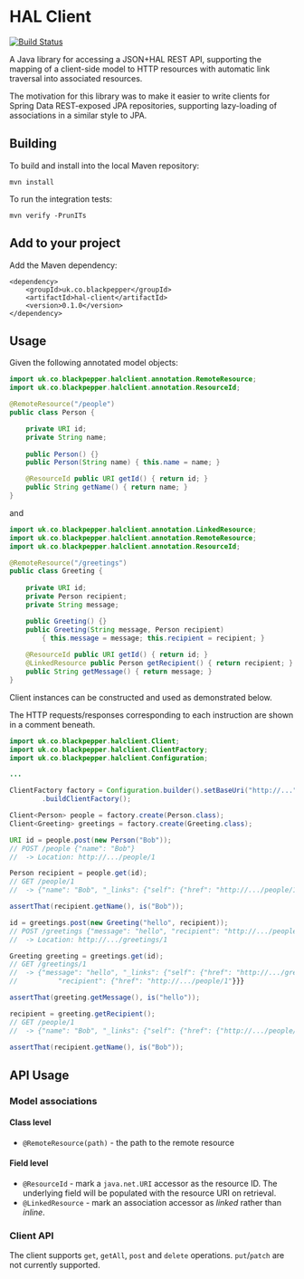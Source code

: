 # HAL Client #

[![Build Status](https://travis-ci.org/BlackPepperSoftware/hal-client.svg?branch=master)](https://travis-ci.org/BlackPepperSoftware/hal-client)

A Java library for accessing a JSON+HAL REST API, supporting the mapping of a client-side
model to HTTP resources with automatic link traversal into associated resources.

The motivation for this library was to make it easier to write clients for Spring Data
REST-exposed JPA repositories, supporting lazy-loading of associations in a similar style
to JPA.

## Building ##

To build and install into the local Maven repository:

`mvn install`

To run the integration tests:

`mvn verify -PrunITs`

## Add to your project ##

Add the Maven dependency:

```
<dependency>
	<groupId>uk.co.blackpepper</groupId>
	<artifactId>hal-client</artifactId>
	<version>0.1.0</version>
</dependency>
```

## Usage ##

Given the following annotated model objects:

```java
import uk.co.blackpepper.halclient.annotation.RemoteResource;
import uk.co.blackpepper.halclient.annotation.ResourceId;

@RemoteResource("/people")
public class Person {

	private URI id;	
	private String name;
	
	public Person() {}
	public Person(String name) { this.name = name; }

	@ResourceId	public URI getId() { return id; }
	public String getName() { return name; }
}
```

and

```java
import uk.co.blackpepper.halclient.annotation.LinkedResource;
import uk.co.blackpepper.halclient.annotation.RemoteResource;
import uk.co.blackpepper.halclient.annotation.ResourceId;

@RemoteResource("/greetings")
public class Greeting {
	
	private URI id;
	private Person recipient;
	private String message;

	public Greeting() {}
	public Greeting(String message, Person recipient)
		{ this.message = message; this.recipient = recipient; }
	
	@ResourceId public URI getId() { return id; }
	@LinkedResource public Person getRecipient() { return recipient; }
	public String getMessage() { return message; }
}
```

Client instances can be constructed and used as demonstrated below.

The HTTP requests/responses corresponding to each instruction are shown in a comment
beneath. 


```java
import uk.co.blackpepper.halclient.Client;
import uk.co.blackpepper.halclient.ClientFactory;
import uk.co.blackpepper.halclient.Configuration;

...

ClientFactory factory = Configuration.builder().setBaseUri("http://...").build()
		.buildClientFactory();

Client<Person> people = factory.create(Person.class);
Client<Greeting> greetings = factory.create(Greeting.class);

URI id = people.post(new Person("Bob"));
// POST /people {"name": "Bob"}
//  -> Location: http://.../people/1

Person recipient = people.get(id);
// GET /people/1
//  -> {"name": "Bob", "_links": {"self": {"href": "http://.../people/1"}}}

assertThat(recipient.getName(), is("Bob"));

id = greetings.post(new Greeting("hello", recipient));
// POST /greetings {"message": "hello", "recipient": "http://.../people/1"}}
//  -> Location: http://.../greetings/1

Greeting greeting = greetings.get(id);
// GET /greetings/1
//  -> {"message": "hello", "_links": {"self": {"href": "http://.../greetings/1"},
// 			"recipient": {"href": "http://.../people/1"}}}

assertThat(greeting.getMessage(), is("hello"));

recipient = greeting.getRecipient();
// GET /people/1
//  -> {"name": "Bob", "_links": {"self": {"href": {"http://.../people/1"}}}

assertThat(recipient.getName(), is("Bob"));
```

## API Usage ##

### Model associations ###

#### Class level ####

* `@RemoteResource(path)` - the path to the remote resource

#### Field level ####

* `@ResourceId` - mark a `java.net.URI` accessor as the resource ID. The underlying field will be populated with the resource URI on retrieval.
* `@LinkedResource` - mark an association accessor as *linked* rather than *inline*.

### Client API ###

The client supports `get`, `getAll`, `post` and `delete` operations. `put`/`patch` are not currently supported.